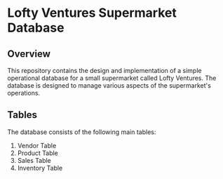 # Lofty Ventures Supermarket Database

## Overview
This repository contains the design and implementation of a simple operational database for a small supermarket called Lofty Ventures. The database is designed to manage various aspects of the supermarket's operations.

## Tables
The database consists of the following main tables:

1. Vendor Table
2. Product Table
3. Sales Table
4. Inventory Table

